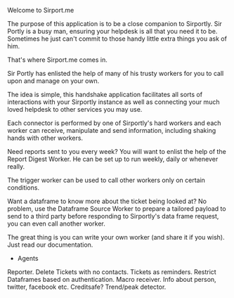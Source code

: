 Welcome to Sirport.me

The purpose of this application is to be a close companion to Sirportly. Sir Portly is a busy man, ensuring
your helpdesk is all that you need it to be. Sometimes he just can't commit to those handy little extra things you ask of him.

That's where Sirport.me comes in.

Sir Portly has enlisted the help of many of his trusty workers for you to call upon and manage on your own.

The idea is simple, this handshake application facilitates all sorts of interactions with 
your Sirportly instance as well as connecting your much loved helpdesk to other services you
may use.

Each connector is performed by one of Sirportly's hard workers and each worker 
can receive, manipulate and send information, including shaking hands with other workers.

Need reports sent to you every week? You will want to enlist the help of the Report Digest Worker.
He can be set up to run weekly, daily or whenever really.

The trigger worker can be used to call other workers only on certain conditions.

Want a dataframe to know more about the ticket being looked at? No problem, use the Dataframe Source Worker to prepare a tailored
payload to send to a third party before responding to Sirportly's data frame request, you can even call another worker.

The great thing is you can write your own worker (and share it if you wish). Just read our documentation.


- Agents

Reporter.
Delete Tickets with no contacts.
Tickets as reminders.
Restrict Dataframes based on authentication.
Macro receiver.
Info about person, twitter, facebook etc.
Creditsafe?
Trend/peak detector.
